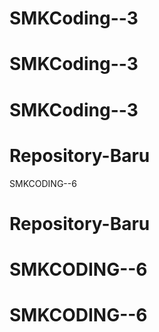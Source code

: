 # SMKCoding--3
# SMKCoding--3
# SMKCoding--3
# Repository-Baru
SMKCODING--6
# Repository-Baru
# SMKCODING--6
# SMKCODING--6
